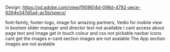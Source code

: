 Design: https://xd.adobe.com/view/f908614d-098d-4792-aece-6264e347d5a4-ac5b/specs/

<!-- missing -->
font-family, 
footer-logo, 
image for amazing partners, 
Vedio  for mobile view in bootom slider
manager and director text not available
i cant access about page text and image
get in touch colour and css not pickable
navbar icons cant get the images
e-card section images are not avalable
The App section images are not avalable